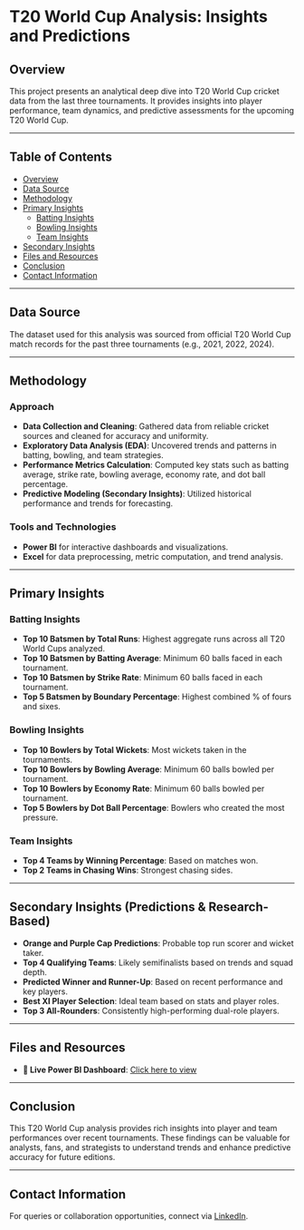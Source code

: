 # T20 World Cup Analysis: Insights and Predictions

## Overview
This project presents an analytical deep dive into T20 World Cup cricket data from the last three tournaments. It provides insights into player performance, team dynamics, and predictive assessments for the upcoming T20 World Cup.

---

## Table of Contents
- [Overview](#overview)
- [Data Source](#data-source)
- [Methodology](#methodology)
- [Primary Insights](#primary-insights)
  - [Batting Insights](#batting-insights)
  - [Bowling Insights](#bowling-insights)
  - [Team Insights](#team-insights)
- [Secondary Insights](#secondary-insights)
- [Files and Resources](#files-and-resources)
- [Conclusion](#conclusion)
- [Contact Information](#contact-information)

---

## Data Source
The dataset used for this analysis was sourced from official T20 World Cup match records for the past three tournaments (e.g., 2021, 2022, 2024).

---

## Methodology

### Approach
- **Data Collection and Cleaning**: Gathered data from reliable cricket sources and cleaned for accuracy and uniformity.
- **Exploratory Data Analysis (EDA)**: Uncovered trends and patterns in batting, bowling, and team strategies.
- **Performance Metrics Calculation**: Computed key stats such as batting average, strike rate, bowling average, economy rate, and dot ball percentage.
- **Predictive Modeling (Secondary Insights)**: Utilized historical performance and trends for forecasting.

### Tools and Technologies
- **Power BI** for interactive dashboards and visualizations.
- **Excel** for data preprocessing, metric computation, and trend analysis.

---

## Primary Insights

### Batting Insights
- **Top 10 Batsmen by Total Runs**: Highest aggregate runs across all T20 World Cups analyzed.
- **Top 10 Batsmen by Batting Average**: Minimum 60 balls faced in each tournament.
- **Top 10 Batsmen by Strike Rate**: Minimum 60 balls faced in each tournament.
- **Top 5 Batsmen by Boundary Percentage**: Highest combined % of fours and sixes.

### Bowling Insights
- **Top 10 Bowlers by Total Wickets**: Most wickets taken in the tournaments.
- **Top 10 Bowlers by Bowling Average**: Minimum 60 balls bowled per tournament.
- **Top 10 Bowlers by Economy Rate**: Minimum 60 balls bowled per tournament.
- **Top 5 Bowlers by Dot Ball Percentage**: Bowlers who created the most pressure.

### Team Insights
- **Top 4 Teams by Winning Percentage**: Based on matches won.
- **Top 2 Teams in Chasing Wins**: Strongest chasing sides.

---

## Secondary Insights (Predictions & Research-Based)
- **Orange and Purple Cap Predictions**: Probable top run scorer and wicket taker.
- **Top 4 Qualifying Teams**: Likely semifinalists based on trends and squad depth.
- **Predicted Winner and Runner-Up**: Based on recent performance and key players.
- **Best XI Player Selection**: Ideal team based on stats and player roles.
- **Top 3 All-Rounders**: Consistently high-performing dual-role players.

---

## Files and Resources
- **🔗 Live Power BI Dashboard**: [Click here to view](https://app.powerbi.com/view?r=eyJrIjoiODc3ODMyNzItOWNhZC00NmE5LWJkMGItMTYzYmY0MmY5YzI5IiwidCI6IjM0YmQ4YmVkLTJhYzEtNDFhZS05ZjA4LTRlMGEzZjExNzA2YyJ9&pageName=ReportSection3a8cb23b814911c94608)

---

## Conclusion
This T20 World Cup analysis provides rich insights into player and team performances over recent tournaments. These findings can be valuable for analysts, fans, and strategists to understand trends and enhance predictive accuracy for future editions.

---

## Contact Information
For queries or collaboration opportunities, connect via [LinkedIn](www.linkedin.com/in/ajay20).

